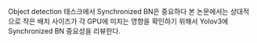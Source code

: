 Object detection 태스크에서 Synchronized BN은 중요하다
본 논문에서는 상대적으로 작은 배치 사이즈가 각 GPU에 미치는 영향을 확인하기 위해서 Yolov3에 Synchronized BN 중요성을 리뷰한다.